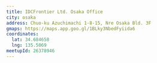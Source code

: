 ```yaml
---
title: IDCFrontier Ltd. Osaka Office
city: osaka
address: Chuo-ku Azuchimachi 1-8-15, Nre Osaka Bld. 3F
gmaps: https://maps.app.goo.gl/1BLky3NbedFyiida6
coordinates:
  lat: 34.684658
  lng: 135.5069
meetupId: 26378946
---
```


